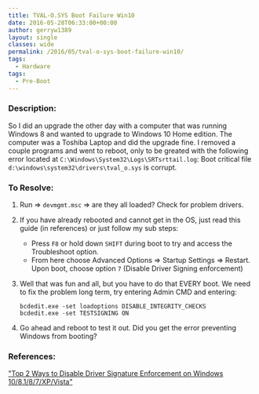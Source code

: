```yaml
---
title: TVAL-O.SYS Boot Failure Win10
date: 2016-05-28T06:33:00+00:00
author: gerryw1389
layout: single
classes: wide
permalink: /2016/05/tval-o-sys-boot-failure-win10/
tags:
  - Hardware
tags:
  - Pre-Boot
---
```

<!--more-->

### Description:

So I did an upgrade the other day with a computer that was running Windows 8 and wanted to upgrade to Windows 10 Home edition. The computer was a Toshiba Laptop and did the upgrade fine. I removed a couple programs and went to reboot, only to be greated with the following error located at `C:\Windows\System32\Logs\SRTsrttail.log`: Boot critical file `d:\windows\system32\drivers\tval_o.sys` is corrupt.

### To Resolve:

1. Run => `devmgmt.msc` => are they all loaded? Check for problem drivers.

2. If you have already rebooted and cannot get in the OS, just read this guide (in references) or just follow my sub steps:

   - Press `F8` or hold down `SHIFT` during boot to try and access the Troubleshoot option.
   - From here choose Advanced Options => Startup Settings => Restart. Upon boot, choose option `7` (Disable Driver Signing enforcement)

3. Well that was fun and all, but you have to do that EVERY boot. We need to fix the problem long term, try entering Admin CMD and entering:

   ```escape
   bcdedit.exe -set loadoptions DISABLE_INTEGRITY_CHECKS  
   bcdedit.exe -set TESTSIGNING ON
   ```

4. Go ahead and reboot to test it out. Did you get the error preventing Windows from booting?

### References:

["Top 2 Ways to Disable Driver Signature Enforcement on Windows 10/8.1/8/7/XP/Vista"](http://www.drivethelife.com/windows-drivers/how-to-disable-driver-signature-enforcement-on-windows-10-8-7-xp-vista.html)